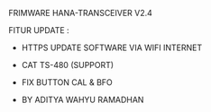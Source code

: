 FRIMWARE HANA-TRANSCEIVER V2.4

FITUR UPDATE :
 - HTTPS UPDATE SOFTWARE VIA WIFI INTERNET
 - CAT TS-480 (SUPPORT)
 - FIX BUTTON CAL & BFO


- BY ADITYA WAHYU RAMADHAN
